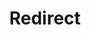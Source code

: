 ﻿---
layout: src/layouts/Redirect.astro
title: Redirect
redirect: /docs/infrastructure/deployment-targets/dynamic-infrastructure/azure-web-app-target
pubDate:  2023-01-01
navSearch: false
navSitemap: false
navMenu: false
---
